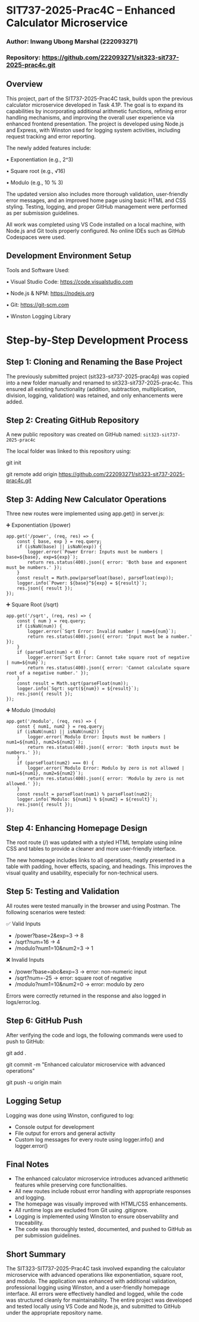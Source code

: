 # SIT737-2025-Prac4C – Enhanced Calculator Microservice

### Author: Inwang Ubong Marshal (222093271)

### Repository: https://github.com/222093271/sit323-sit737-2025-prac4c.git 


## Overview

This project, part of the SIT737-2025-Prac4C task, builds upon the previous calculator microservice developed in Task 4.1P. The goal is to expand its capabilities by incorporating additional arithmetic functions, refining error handling mechanisms, and improving the overall user experience via enhanced frontend presentation. The project is developed using Node.js and Express, with Winston used for logging system activities, including request tracking and error reporting.

The newly added features include:

•	Exponentiation (e.g., 2^3)

•	Square root (e.g., √16)

•	Modulo (e.g., 10 % 3)

The updated version also includes more thorough validation, user-friendly error messages, and an improved home page using basic HTML and CSS styling. Testing, logging, and proper GitHub management were performed as per submission guidelines.

All work was completed using VS Code installed on a local machine, with Node.js and Git tools properly configured. No online IDEs such as GitHub Codespaces were used.


## Development Environment Setup

Tools and Software Used:

•	Visual Studio Code: https://code.visualstudio.com

•	Node.js & NPM: https://nodejs.org

•	Git: https://git-scm.com

•	Winston Logging Library


# Step-by-Step Development Process

## Step 1: Cloning and Renaming the Base Project

The previously submitted project (sit323-sit737-2025-prac4p) was copied into a new folder manually and renamed to sit323-sit737-2025-prac4c. This ensured all existing functionality (addition, subtraction, multiplication, division, logging, validation) was retained, and only enhancements were added.

## Step 2: Creating GitHub Repository

A new public repository was created on GitHub named:
`sit323-sit737-2025-prac4c`

The local folder was linked to this repository using:

git init

git remote add origin https://github.com/222093271/sit323-sit737-2025-prac4c.git 


## Step 3: Adding New Calculator Operations

Three new routes were implemented using app.get() in server.js:

➕ Exponentiation (/power)
```
app.get('/power', (req, res) => {
    const { base, exp } = req.query;
    if (isNaN(base) || isNaN(exp)) {
        logger.error(`Power Error: Inputs must be numbers | base=${base}, exp=${exp}`);
        return res.status(400).json({ error: 'Both base and exponent must be numbers.' });
    }
    const result = Math.pow(parseFloat(base), parseFloat(exp));
    logger.info(`Power: ${base}^${exp} = ${result}`);
    res.json({ result });
});
```

➕ Square Root (/sqrt)
```
app.get('/sqrt', (req, res) => {
    const { num } = req.query;
    if (isNaN(num)) {
        logger.error(`Sqrt Error: Invalid number | num=${num}`);
        return res.status(400).json({ error: 'Input must be a number.' });
    }
    if (parseFloat(num) < 0) {
        logger.error(`Sqrt Error: Cannot take square root of negative | num=${num}`);
        return res.status(400).json({ error: 'Cannot calculate square root of a negative number.' });
    }
    const result = Math.sqrt(parseFloat(num));
    logger.info(`Sqrt: sqrt(${num}) = ${result}`);
    res.json({ result });
});
```

➕ Modulo (/modulo)
```
app.get('/modulo', (req, res) => {
    const { num1, num2 } = req.query;
    if (isNaN(num1) || isNaN(num2)) {
        logger.error(`Modulo Error: Inputs must be numbers | num1=${num1}, num2=${num2}`);
        return res.status(400).json({ error: 'Both inputs must be numbers.' });
    }
    if (parseFloat(num2) === 0) {
        logger.error(`Modulo Error: Modulo by zero is not allowed | num1=${num1}, num2=${num2}`);
        return res.status(400).json({ error: 'Modulo by zero is not allowed.' });
    }
    const result = parseFloat(num1) % parseFloat(num2);
    logger.info(`Modulo: ${num1} % ${num2} = ${result}`);
    res.json({ result });
});
```

## Step 4: Enhancing Homepage Design

The root route (/) was updated with a styled HTML template using inline CSS and tables to provide a cleaner and more user-friendly interface.

The new homepage includes links to all operations, neatly presented in a table with padding, hover effects, spacing, and headings. This improves the visual quality and usability, especially for non-technical users.


## Step 5: Testing and Validation

All routes were tested manually in the browser and using Postman. The following scenarios were tested:

✅ Valid Inputs
*	/power?base=2&exp=3 → 8
*	/sqrt?num=16 → 4
*	/modulo?num1=10&num2=3 → 1

❌ Invalid Inputs
*	/power?base=abc&exp=3 → error: non-numeric input
*	/sqrt?num=-25 → error: square root of negative
*	/modulo?num1=10&num2=0 → error: modulo by zero

Errors were correctly returned in the response and also logged in logs/error.log.

## Step 6: GitHub Push

After verifying the code and logs, the following commands were used to push to GitHub:

git add .

git commit -m "Enhanced calculator microservice with advanced operations"

git push -u origin main

## Logging Setup

Logging was done using Winston, configured to log:
*	Console output for development
*	File output for errors and general activity
*	Custom log messages for every route using logger.info() and logger.error()


##  Final Notes

*	The enhanced calculator microservice introduces advanced arithmetic features while preserving core functionalities.
*	All new routes include robust error handling with appropriate responses and logging.
*	The homepage was visually improved with HTML/CSS enhancements.
*	All runtime logs are excluded from Git using .gitignore.
*	Logging is implemented using Winston to ensure observability and traceability.
*	The code was thoroughly tested, documented, and pushed to GitHub as per submission guidelines.


## Short Summary

The SIT323-SIT737-2025-Prac4C task involved expanding the calculator microservice with advanced operations like exponentiation, square root, and modulo. The application was enhanced with additional validation, professional logging using Winston, and a user-friendly homepage interface. All errors were effectively handled and logged, while the code was structured cleanly for maintainability. The entire project was developed and tested locally using VS Code and Node.js, and submitted to GitHub under the appropriate repository name.

